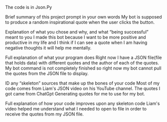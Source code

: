 


The code is in Json.Py

Brief summary of this project prompt in your own words
My bot is supposed to produce a random inspirational quote when the user clicks the button. 

Explanation of what you chose and why, and what “being successful” meant to you
I made this bot because I want to be more positive and productive in my life and I think if I can see a quote when I am having negative thoughts it will help me mentally.

Full explanation of what your program does
Right now I have a JSON file(file that holds data) with different quotes and the author of each of the quotes. My bot command is not completely finished so right now my bot cannot pull the quotes from the JSON file to display.

ID any “skeleton” sources that make up the bones of your code
Most of my code comes from Liam's JSON video on his YouTube channel. The quotes I got came from ChatGpt Generating quotes for me to use for my bot.

Full explanation of how your code improves upon any skeleton code
Liam's video helped me understand what I needed to open to file in order to receive the quotes from my JSON file. 
